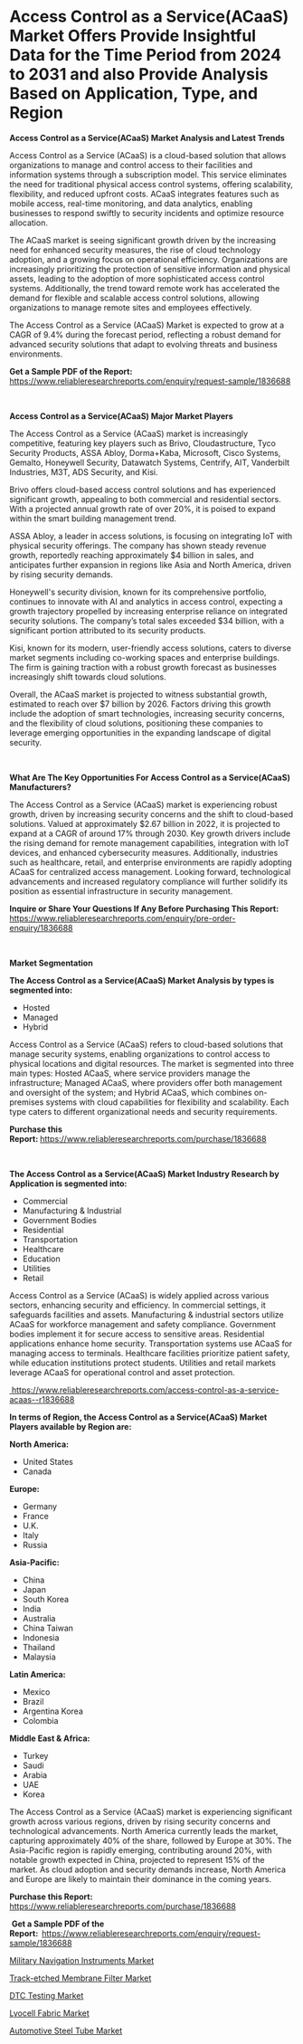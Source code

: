 <p><h1>Access Control as a Service(ACaaS) Market Offers Provide Insightful Data for the Time Period from 2024 to 2031 and also Provide Analysis Based on Application, Type, and Region</h1></p><p><strong>Access Control as a Service(ACaaS) Market Analysis and Latest Trends</strong></p>
<p><p>Access Control as a Service (ACaaS) is a cloud-based solution that allows organizations to manage and control access to their facilities and information systems through a subscription model. This service eliminates the need for traditional physical access control systems, offering scalability, flexibility, and reduced upfront costs. ACaaS integrates features such as mobile access, real-time monitoring, and data analytics, enabling businesses to respond swiftly to security incidents and optimize resource allocation.</p><p>The ACaaS market is seeing significant growth driven by the increasing need for enhanced security measures, the rise of cloud technology adoption, and a growing focus on operational efficiency. Organizations are increasingly prioritizing the protection of sensitive information and physical assets, leading to the adoption of more sophisticated access control systems. Additionally, the trend toward remote work has accelerated the demand for flexible and scalable access control solutions, allowing organizations to manage remote sites and employees effectively.</p><p>The Access Control as a Service (ACaaS) Market is expected to grow at a CAGR of 9.4% during the forecast period, reflecting a robust demand for advanced security solutions that adapt to evolving threats and business environments.</p></p>
<p><strong>Get a Sample PDF of the Report:&nbsp;</strong> <a href="https://www.reliableresearchreports.com/enquiry/request-sample/1836688?utm_campaign=114&utm_medium=2&utm_source=Github&utm_content=ia&utm_term=16102024&utm_id=access-control-as-a-serviceacaas">https://www.reliableresearchreports.com/enquiry/request-sample/1836688</a></p>
<p>&nbsp;</p>
<p><strong>Access Control as a Service(ACaaS) Major Market Players</strong></p>
<p><p>The Access Control as a Service (ACaaS) market is increasingly competitive, featuring key players such as Brivo, Cloudastructure, Tyco Security Products, ASSA Abloy, Dorma+Kaba, Microsoft, Cisco Systems, Gemalto, Honeywell Security, Datawatch Systems, Centrify, AIT, Vanderbilt Industries, M3T, ADS Security, and Kisi. </p><p>Brivo offers cloud-based access control solutions and has experienced significant growth, appealing to both commercial and residential sectors. With a projected annual growth rate of over 20%, it is poised to expand within the smart building management trend.</p><p>ASSA Abloy, a leader in access solutions, is focusing on integrating IoT with physical security offerings. The company has shown steady revenue growth, reportedly reaching approximately $4 billion in sales, and anticipates further expansion in regions like Asia and North America, driven by rising security demands.</p><p>Honeywell's security division, known for its comprehensive portfolio, continues to innovate with AI and analytics in access control, expecting a growth trajectory propelled by increasing enterprise reliance on integrated security solutions. The company’s total sales exceeded $34 billion, with a significant portion attributed to its security products.</p><p>Kisi, known for its modern, user-friendly access solutions, caters to diverse market segments including co-working spaces and enterprise buildings. The firm is gaining traction with a robust growth forecast as businesses increasingly shift towards cloud solutions.</p><p>Overall, the ACaaS market is projected to witness substantial growth, estimated to reach over $7 billion by 2026. Factors driving this growth include the adoption of smart technologies, increasing security concerns, and the flexibility of cloud solutions, positioning these companies to leverage emerging opportunities in the expanding landscape of digital security.</p></p>
<p>&nbsp;</p>
<p><strong>What Are The Key Opportunities For Access Control as a Service(ACaaS) Manufacturers?</strong></p>
<p><p>The Access Control as a Service (ACaaS) market is experiencing robust growth, driven by increasing security concerns and the shift to cloud-based solutions. Valued at approximately $2.67 billion in 2022, it is projected to expand at a CAGR of around 17% through 2030. Key growth drivers include the rising demand for remote management capabilities, integration with IoT devices, and enhanced cybersecurity measures. Additionally, industries such as healthcare, retail, and enterprise environments are rapidly adopting ACaaS for centralized access management. Looking forward, technological advancements and increased regulatory compliance will further solidify its position as essential infrastructure in security management.</p></p>
<p><strong>Inquire or Share Your Questions If Any Before Purchasing This Report:</strong> <a href="https://www.reliableresearchreports.com/enquiry/pre-order-enquiry/1836688?utm_campaign=114&utm_medium=2&utm_source=Github&utm_content=ia&utm_term=16102024&utm_id=access-control-as-a-serviceacaas">https://www.reliableresearchreports.com/enquiry/pre-order-enquiry/1836688</a></p>
<p>&nbsp;</p>
<p><strong>Market Segmentation</strong></p>
<p><strong>The Access Control as a Service(ACaaS) Market Analysis by types is segmented into:</strong></p>
<p><ul><li>Hosted</li><li>Managed</li><li>Hybrid</li></ul></p>
<p><p>Access Control as a Service (ACaaS) refers to cloud-based solutions that manage security systems, enabling organizations to control access to physical locations and digital resources. The market is segmented into three main types: Hosted ACaaS, where service providers manage the infrastructure; Managed ACaaS, where providers offer both management and oversight of the system; and Hybrid ACaaS, which combines on-premises systems with cloud capabilities for flexibility and scalability. Each type caters to different organizational needs and security requirements.</p></p>
<p><strong>Purchase this Report:&nbsp;</strong><a href="https://www.reliableresearchreports.com/purchase/1836688?utm_campaign=114&utm_medium=2&utm_source=Github&utm_content=ia&utm_term=16102024&utm_id=access-control-as-a-serviceacaas">https://www.reliableresearchreports.com/purchase/1836688</a></p>
<p>&nbsp;</p>
<p><strong>The Access Control as a Service(ACaaS) Market Industry Research by Application is segmented into:</strong></p>
<p><ul><li>Commercial</li><li>Manufacturing & Industrial</li><li>Government Bodies</li><li>Residential</li><li>Transportation</li><li>Healthcare</li><li>Education</li><li>Utilities</li><li>Retail</li></ul></p>
<p><p>Access Control as a Service (ACaaS) is widely applied across various sectors, enhancing security and efficiency. In commercial settings, it safeguards facilities and assets. Manufacturing & industrial sectors utilize ACaaS for workforce management and safety compliance. Government bodies implement it for secure access to sensitive areas. Residential applications enhance home security. Transportation systems use ACaaS for managing access to terminals. Healthcare facilities prioritize patient safety, while education institutions protect students. Utilities and retail markets leverage ACaaS for operational control and asset protection.</p></p>
<p><a href="https://www.reliableresearchreports.com/access-control-as-a-service-acaas--r1836688?utm_campaign=114&utm_medium=2&utm_source=Github&utm_content=ia&utm_term=16102024&utm_id=access-control-as-a-serviceacaas">&nbsp;https://www.reliableresearchreports.com/access-control-as-a-service-acaas--r1836688</a></p>
<p><strong>In terms of Region, the Access Control as a Service(ACaaS) Market Players available by Region are:</strong></p>
<p>
    <p> <strong> North America: </strong>
        <ul>
            <li>United States</li>
            <li>Canada</li>
        </ul>
        </p> 
    <p> <strong> Europe: </strong>
        <ul>
            <li>Germany</li>
            <li>France</li>
            <li>U.K.</li>
            <li>Italy</li>
            <li>Russia</li>
        </ul>
        </p> 
    <p> <strong> Asia-Pacific: </strong>
        <ul>
            <li>China</li>
            <li>Japan</li>
            <li>South Korea</li>
            <li>India</li>
            <li>Australia</li>
            <li>China Taiwan</li>
            <li>Indonesia</li>
            <li>Thailand</li>
            <li>Malaysia</li>
        </ul>
        </p> 
    <p> <strong> Latin America: </strong>
        <ul>
            <li>Mexico</li>
            <li>Brazil</li>
            <li>Argentina Korea</li>
            <li>Colombia</li>
        </ul>
        </p> 
    <p> <strong> Middle East & Africa: </strong>
        <ul>
            <li>Turkey</li>
            <li>Saudi</li>
            <li>Arabia</li>
            <li>UAE</li>
            <li>Korea</li>
        </ul>
    </p>
    </p>
<p><p>The Access Control as a Service (ACaaS) market is experiencing significant growth across various regions, driven by rising security concerns and technological advancements. North America currently leads the market, capturing approximately 40% of the share, followed by Europe at 30%. The Asia-Pacific region is rapidly emerging, contributing around 20%, with notable growth expected in China, projected to represent 15% of the market. As cloud adoption and security demands increase, North America and Europe are likely to maintain their dominance in the coming years.</p></p>
<p><strong>Purchase this Report: </strong><a href="https://www.reliableresearchreports.com/purchase/1836688?utm_campaign=114&utm_medium=2&utm_source=Github&utm_content=ia&utm_term=16102024&utm_id=access-control-as-a-serviceacaas">https://www.reliableresearchreports.com/purchase/1836688</a></p>
<p>&nbsp;<strong>Get a Sample PDF of the Report:&nbsp;&nbsp;</strong><a href="https://www.reliableresearchreports.com/enquiry/request-sample/1836688?utm_campaign=114&utm_medium=2&utm_source=Github&utm_content=ia&utm_term=16102024&utm_id=access-control-as-a-serviceacaas">https://www.reliableresearchreports.com/enquiry/request-sample/1836688</a></p>
<p><strong></strong></p>
<p><p><a href="https://github.com/MonroeBullock54/Market-Research-Report-List-1/blob/main/military-navigation-instruments-market.md?utm_campaign=114&utm_medium=2&utm_source=Github&utm_content=ia&utm_term=16102024&utm_id=access-control-as-a-serviceacaas">Military Navigation Instruments Market</a></p><p><a href="https://github.com/cristy9x9bur/Market-Research-Report-List-1/blob/main/track-etched-membrane-filter-market.md?utm_campaign=114&utm_medium=2&utm_source=Github&utm_content=ia&utm_term=16102024&utm_id=access-control-as-a-serviceacaas">Track-etched Membrane Filter Market</a></p><p><a href="https://www.linkedin.com/pulse/dtc-testing-market-segmentation-in-depth-analysis-doctor-officeinternetothers-hgw9c?utm_campaign=114&utm_medium=2&utm_source=Github&utm_content=ia&utm_term=16102024&utm_id=access-control-as-a-serviceacaas">DTC Testing Market</a></p><p><a href="https://www.linkedin.com/pulse/lyocell-fabric-ecosystem-mapping-innovation-value-chains-2024-2031-y8jyc?utm_campaign=114&utm_medium=2&utm_source=Github&utm_content=ia&utm_term=16102024&utm_id=access-control-as-a-serviceacaas">Lyocell Fabric Market</a></p><p><a href="https://www.linkedin.com/pulse/navigating-global-automotive-steel-tube-market-from-trends-strategy-puewc?utm_campaign=114&utm_medium=2&utm_source=Github&utm_content=ia&utm_term=16102024&utm_id=access-control-as-a-serviceacaas">Automotive Steel Tube Market</a></p></p>